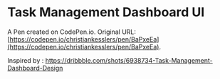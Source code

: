 # Task Management Dashboard UI

A Pen created on CodePen.io. Original URL: [https://codepen.io/christiankesslers/pen/BaPxeEa](https://codepen.io/christiankesslers/pen/BaPxeEa).

Inspired by : https://dribbble.com/shots/6938734-Task-Management-Dashboard-Design